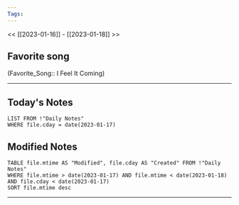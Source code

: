 ```yaml
---
Tags:
---
```

<< [[2023-01-16]] - [[2023-01-18]] >>
## Favorite song
(Favorite_Song:: I Feel It Coming)
___
## Today's Notes
```dataview
LIST FROM !"Daily Notes"
WHERE file.cday = date(2023-01-17)
```
## Modified Notes
```dataview
TABLE file.mtime AS "Modified", file.cday AS "Created" FROM !"Daily Notes" 
WHERE file.mtime > date(2023-01-17) AND file.mtime < date(2023-01-18) AND file.cday < date(2023-01-17)
SORT file.mtime desc
```
___
